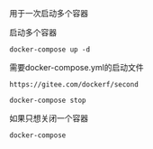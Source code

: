 用于一次启动多个容器

启动多个容器

    docker-compose up -d

需要docker-compose.yml的启动文件

    https://gitee.com/dockerf/second
    
    docker-compose stop
    
如果只想关闭一个容器

    docker-compose 